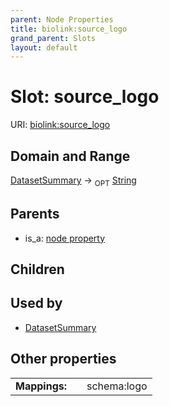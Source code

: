 ```yaml
---
parent: Node Properties
title: biolink:source_logo
grand_parent: Slots
layout: default
---
```


# Slot: source_logo




URI: [biolink:source_logo](https://w3id.org/biolink/vocab/source_logo)

## Domain and Range

[DatasetSummary](DatasetSummary.md) ->  <sub>OPT</sub> [String](types/String.md)

## Parents

 *  is_a: [node property](node_property.md)

## Children


## Used by

 * [DatasetSummary](DatasetSummary.md)

## Other properties

|  |  |  |
| --- | --- | --- |
| **Mappings:** | | schema:logo |

